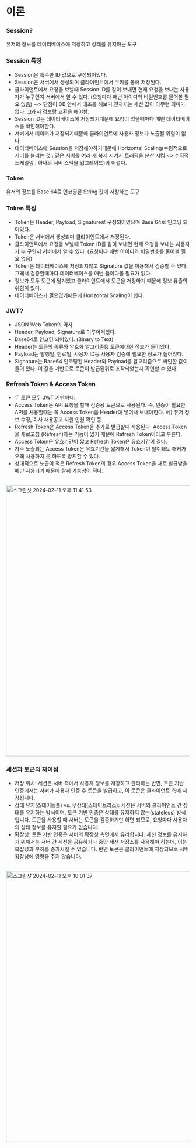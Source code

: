 # 이론

### Session?
유저의 정보를 데이터베이스에 저장하고 상태를 유지하는 도구

### Session 특징
*  Session은 특수한 ID 값으로 구성되어있다.
*   Session은 서버에서 생성되며 클라이언트에서 쿠키를 통해 저장된다.
*   클라이언트에서 요청을 보낼때 Session ID를 같이 보내면 현재 요청을 보내는 사용자가 누구인지 서버에서 알 수 있다. (요청마다 매번 아이디와 비밀번호를 물어볼 필요 없음) --> 단점이 DB 안에서 대조를 해보기 전까지는 세션 값이 아무런 의미가 없다. 그래서 정보랑 교환을 해야함.
*   Session ID는 데이터베이스에 저장되기때문에 요청이 있을때마다 매번 데이터베이스를 확인해야한다.
*   서버에서 데이터가 저장되기때문에 클라이언트에 사용자 정보가 노출될 위험이 없다.
*   데이터베이스에 Session을 저장해야하기때문에 Horizontal Scaling(수평적으로 서버를 늘리는 것 : 같은 서버를 여러 개 복제 시켜서 트래픽을 분산 시킴 <> 수직적 스케일링 : 하나의 서버 스펙을 업그레이드)이 어렵다.

### Token
유저의 정보를 Base 64로 인코딩된 String 값에 저장하는 도구

### Token 특징
*   Token은 Header, Payload, Signature로 구성되어있으며 Base 64로 인코딩 되어있다.
*   Token은 서버에서 생성되며 클라이언트에서 저장된다.
*   클라이언트에서 요청을 보낼때 Token ID를 같이 보내면 현재 요청을 보내는 사용자가 누 구인지 서버에서 알 수 있다. (요청마다 매번 아이디와 비밀번호를 물어볼 필요 없음)
*   Token은 데이터베이스에 저장되지않고 Signature 값을 이용해서 검증할 수 있다. 그래서 검증할때마다 데이터베이스를 매번 들여다볼 필요가 없다.
*   정보가 모두 토큰에 담겨있고 클라이언트에서 토큰을 저장하기 때문에 정보 유출의 위험이 있다.
*   데이터베이스가 필요없기때문에 Horizontal Scaling이 쉽다.

### JWT?
*   JSON Web Token의 약자
*   Header, Payload, Signature로 이루어져있다.
*   Base64로 인코딩 되어있다. (Binary to Text)
*   Header는 토큰의 종류와 암호화 알고리즘등 토큰에대한 정보가 들어있다.
*   Payload는 발행일, 만료일, 사용자 ID등 사용자 검증에 필요한 정보가 들어있다.
*   Signature는 Base64 인코딩된 Header와 Payload를 알고리즘으로 싸인한 값이 들어 있다. 이 값을 기반으로 토큰이 발급된뒤로 조작되었는지 확인할 수 있다.

### Refresh Token & Access Token
*   두 토큰 모두 JWT 기반이다.
*   Access Token은 API 요청을 할때 검증용 토큰으로 사용된다. 즉, 인증이 필요한 API를 사용할때는 꼭 Access Token을 Header에 넣어서 보내야한다. 예) 유저 정보 수정, 회사 채용공고 지원 인원 확인 등
*   Refresh Token은 Access Token을 추가로 발급할때 사용된다. Access Token을 새로고침 (Refresh)하는 기능이 있기 때문에 Refresh Token이라고 부른다.
*   Access Token은 유효기간이 짧고 Refresh Token은 유효기간이 길다.
*   자주 노출되는 Access Token은 유효기간을 짧게해서 Token이 탈취돼도 해커가 오래 사용하지 못 하도록 방지할 수 있다.
*   상대적으로 노출이 적은 Refresh Token의 경우 Access Token을 새로 발급받을때만 사용되기 때문에 탈취 가능성이 적다.
<br>
<img width="739" alt="스크린샷 2024-02-11 오후 11 41 53" src="https://github.com/leejihyeon240/FlutterStudy/assets/59243729/e3f922c2-be42-474e-9e03-038bc8331254">
<br>

### 세션과 토큰의 차이점
* 저장 위치: 세션은 서버 측에서 사용자 정보를 저장하고 관리하는 반면, 토큰 기반 인증에서는 서버가 사용자 인증 후 토큰을 발급하고, 이 토큰은 클라이언트 측에 저장됩니다.
* 상태 유지(스테이트풀) vs. 무상태(스테이트리스): 세션은 서버와 클라이언트 간 상태를 유지하는 방식이며, 토큰 기반 인증은 상태를 유지하지 않는(stateless) 방식입니다. 토큰을 사용할 때 서버는 토큰을 검증하기만 하면 되므로, 요청마다 사용자의 상태 정보를 유지할 필요가 없습니다.
* 확장성: 토큰 기반 인증은 서버의 확장성 측면에서 유리합니다. 세션 정보를 유지하기 위해서는 서버 간 세션을 공유하거나 중앙 세션 저장소를 사용해야 하는데, 이는 복잡성과 부하를 증가시킬 수 있습니다. 반면 토큰은 클라이언트에 저장되므로 서버 확장성에 영향을 주지 않습니다.
<br>
<img width="739" alt="스크린샷 2024-02-11 오후 10 01 37" src="https://github.com/leejihyeon240/FlutterStudy/assets/59243729/8469c453-f8b8-4afb-beb3-19692a5cdced">
<br>
